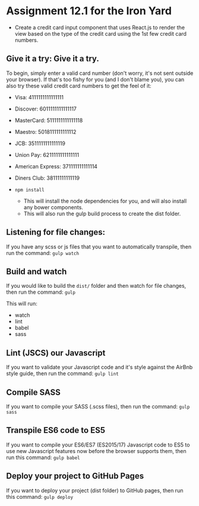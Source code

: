 # Assignment 12.1 for the Iron Yard

- Create a credit card input component that uses React.js to render the view based on the type of     the credit card using the 1st few credit card numbers.

## Give it a try: Give it a try.

To begin, simply enter a valid card number (don't worry, it's not sent outside your browser). If that's too fishy for you (and I don't blame you), you can also try these valid credit card numbers to get the feel of it:

- Visa: 4111111111111111
- Discover: 6011111111111117
- MasterCard: 5111111111111118
- Maestro: 5018111111111112
- JCB: 3511111111111119
- Union Pay: 6211111111111111
- American Express: 371111111111114
- Diners Club: 38111111111119

- `npm install`
  - This will install the node dependencies for you, and will also install any bower components.
  - This will also run the gulp build process to create the dist folder.


## Listening for file changes:

If you have any scss or js files that you want to automatically transpile, then run the command:
`gulp watch`


## Build and watch

If you would like to build the `dist/` folder and then watch for file changes, then run the command:
`gulp`

This will run:
- watch
- lint
- babel
- sass

## Lint (JSCS) our Javascript

If you want to validate your Javascript code and it's style against the AirBnb style guide, then run the command:
`gulp lint`

## Compile SASS

If you want to compile your SASS (.scss files), then run the command:
`gulp sass`

## Transpile ES6 code to ES5

If you want to compile your ES6/ES7 (ES2015/17) Javascript code to ES5 to use new Javascript features now before the browser supports them, then run this command:
`gulp babel`

## Deploy your project to GitHub Pages

If you want to deploy your project (dist folder) to GitHub pages, then run this command:
`gulp deploy`
